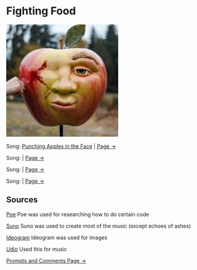# Fighting Food

<img src="a-photo-of-a-large-apple-with-a-face-the-apple-is--FQTk5kLOQJa2roUBqJ220Q-jOhvfelwQdCeTa01Uc7WWg.jpeg" alt="Autumn" style="width:300px;"/>

Song: [Punching Apples in the Face](https://drive.google.com/file/d/1SauveFRGqGu4ztQtBmU7wh2eZgAvTjRa/view?usp=sharing) | [Page ->](Punching-Apples-In-The-face.md)

Song: []() | [Page ->]()

Song: []() | [Page ->]()

Song:[]() | [Page ->]()


## Sources

[Poe](https://poe.com/) 
Poe was used for researching how to do certain code

[Suno](https://suno.com/create) 
Suno was used to create most of the music (except echoes of ashes)

[Ideogram](https://ideogram.ai/t/explore)
Ideogram was used for images

[Udio](https://www.udio.com/home)
Used this for music

[Prompts and Comments Page ->](Prompts-Used-and-Comments.md)

